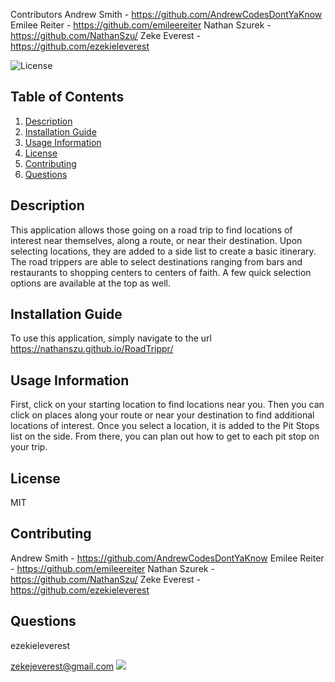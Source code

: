 
Contributors
Andrew Smith - https://github.com/AndrewCodesDontYaKnow
Emilee Reiter - https://github.com/emileereiter
Nathan Szurek - https://github.com/NathanSzu/
Zeke Everest - https://github.com/ezekieleverest

  ![License](https://img.shields.io/badge/License-MIT-yellow.svg)
  ## Table of Contents

  1. [Description](#description)
  2. [Installation Guide](#installation-guide)
  3. [Usage Information](#usage-information)
  4. [License](#license)
  5. [Contributing](#contributing)
  6. [Questions](#questions)
  


  ## Description
  This application allows those going on a road trip to find locations of interest near themselves, along a route, or near their destination.  Upon selecting locations, they are added to a side list to create a basic itinerary.  The road trippers are able to select destinations ranging from bars and restaurants to shopping centers to centers of faith.  A few quick selection options are available at the top as well.

  ## Installation Guide
  To use this application, simply navigate to the url https://nathanszu.github.io/RoadTrippr/

  ## Usage Information
  First, click on your starting location to find locations near you.  Then you can click on places along your route or near your destination to find additional locations of interest.  Once you select a location, it is added to the Pit Stops list on the side.  From there, you can plan out how to get to each pit stop on your trip.

  ## License
  MIT

  ## Contributing
  Andrew Smith - https://github.com/AndrewCodesDontYaKnow Emilee Reiter - https://github.com/emileereiter Nathan Szurek - https://github.com/NathanSzu/ Zeke Everest - https://github.com/ezekieleverest


  ## Questions
  ezekieleverest 
 
  zekejeverest@gmail.com
<img src="https://raw.githubusercontent.com/NathanSzu/RoadTrippr/master/Assets/roadTripprSS.png">
